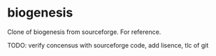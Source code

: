 # biogenesis
Clone of biogenesis from sourceforge. For reference.

TODO: verify concensus with sourceforge code, add lisence, tlc of git
